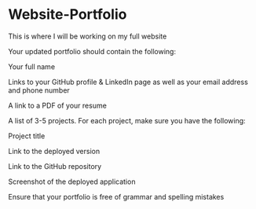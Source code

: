 # Website-Portfolio
This is where I will be working on my full website


Your updated portfolio should contain the following:


Your full name


Links to your GitHub profile & LinkedIn page as well as your email address and phone number


A link to a PDF of your resume


A list of 3-5 projects. For each project, make sure you have the following:


Project title


Link to the deployed version


Link to the GitHub repository


Screenshot of the deployed application




Ensure that your portfolio is free of grammar and spelling mistakes
